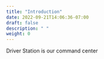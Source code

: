 ```yaml
---
title: "Introduction"
date: 2022-09-21T14:06:36-07:00
draft: false
description: " "
weight: 0
---
```


Driver Station is our command center 